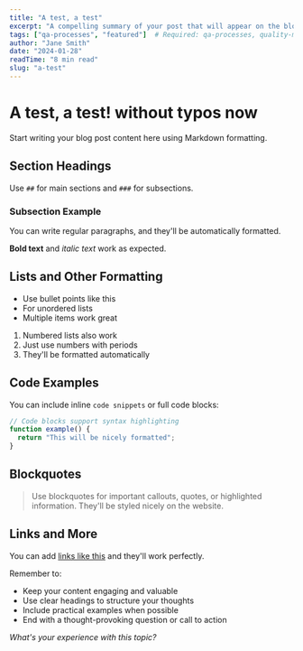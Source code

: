 ```yaml
---
title: "A test, a test"
excerpt: "A compelling summary of your post that will appear on the blog listing page and in search results. Keep it under 160 characters for best SEO."
tags: ["qa-processes", "featured"]  # Required: qa-processes, quality-mindset, career-advice, industry-trends, tools-tech, case-studies. Add "featured" for homepage.
author: "Jane Smith"
date: "2024-01-28"
readTime: "8 min read"
slug: "a-test"
---
```


# A test, a test! without typos now

Start writing your blog post content here using Markdown formatting.

## Section Headings

Use `##` for main sections and `###` for subsections.

### Subsection Example

You can write regular paragraphs, and they'll be automatically formatted.

**Bold text** and *italic text* work as expected.

## Lists and Other Formatting

- Use bullet points like this
- For unordered lists
- Multiple items work great

1. Numbered lists also work
2. Just use numbers with periods
3. They'll be formatted automatically

## Code Examples

You can include inline `code snippets` or full code blocks:

```javascript
// Code blocks support syntax highlighting
function example() {
  return "This will be nicely formatted";
}
```

## Blockquotes

> Use blockquotes for important callouts, quotes, or highlighted information.
> They'll be styled nicely on the website.

## Links and More

You can add [links like this](https://example.com) and they'll work perfectly.

Remember to:
- Keep your content engaging and valuable
- Use clear headings to structure your thoughts
- Include practical examples when possible
- End with a thought-provoking question or call to action

*What's your experience with this topic?*